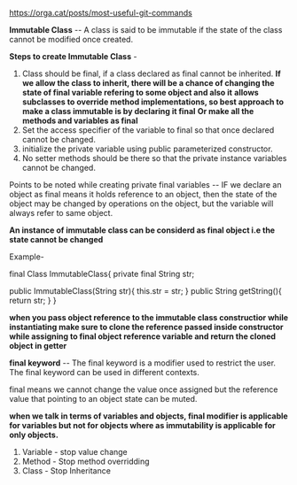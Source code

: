 https://orga.cat/posts/most-useful-git-commands

**Immutable Class** -- A class is said to be immutable if the state of the  class cannot be modified once created.

**Steps to create Immutable Class** -
1. Class should be final, if a class declared as final cannot be inherited.
**If we allow the class to inherit, there will be a chance of changing the state of final variable refering to some object and also it** **allows subclasses to override method implementations, so best approach to make a class immutable is by declaring it final**
**Or make all the methods and variables as final**
2. Set the access specifier of the variable to final so that once declared cannot be changed.
3. initialize the private variable using public parameterized constructor.
4. No setter methods should be there so that the private instance variables cannot be changed.


Points to be noted while creating private final variables --  IF we declare an object as final means it holds reference to an object, then the state of the object may be changed by operations on the object, but the variable will always refer to same object. 

**An instance of immutable class can be considerd as final object i.e the state cannot be changed** 


Example- 

final Class ImmutableClass{
private final String str;

public ImmutableClass(String str){
this.str = str;
}
public String getString(){
return str;
}
}

**when you pass object reference to the immutable class constructior while instantiating  make sure to clone the reference passed inside constructor while assigning to final object reference variable and return the cloned object in getter**

**final keyword** -- The final keyword is a modifier used to restrict the user. The final keyword can be used in different contexts.

final means we cannot change the value once assigned but the reference value that pointing to an object state can be muted.

**when we talk in terms of variables and objects, final modifier is applicable for variables but not for objects where as immutability is applicable for only objects.** 

1. Variable - stop value change 
2. Method - Stop method overridding
3. Class - Stop Inheritance
